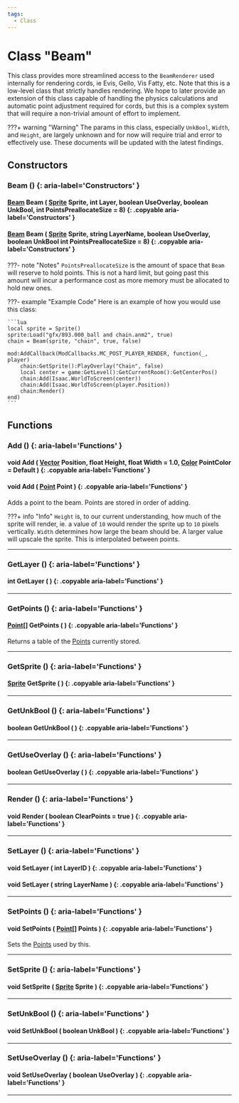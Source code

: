 ```yaml
---
tags:
  - Class
---
```

# Class "Beam"

This class provides more streamlined access to the `BeamRenderer` used internally for rendering cords, ie Evis, Gello, Vis Fatty, etc.
Note that this is a low-level class that strictly handles rendering. We hope to later provide an extension of this class capable of handling the physics calculations and automatic point adjustment required for cords, but this is a complex system that will require a non-trivial amount of effort to implement.

???+ warning "Warning"
    The params in this class, especially `UnkBool`, `Width`, and `Height`, are largely unknown and for now will require trial and error to effectively use.
		These documents will be updated with the latest findings.

## Constructors
### Beam () {: aria-label='Constructors' }
#### [Beam](Beam.md) Beam ( [Sprite](../Sprite.md) Sprite, int Layer, boolean UseOverlay, boolean UnkBool, int PointsPreallocateSize = 8) {: .copyable aria-label='Constructors' }
#### [Beam](Beam.md) Beam ( [Sprite](../Sprite.md) Sprite, string LayerName, boolean UseOverlay, boolean UnkBool int PointsPreallocateSize = 8) {: .copyable aria-label='Constructors' }

???- note "Notes"
	`PointsPreallocateSize` is the amount of space that `Beam` will reserve to hold points. This is not a hard limit, but going past this amount will incur a performance cost as more memory must be allocated to hold new ones.

???- example "Example Code"
	Here is an example of how you would use this class:

    ```lua
	local sprite = Sprite()
	sprite:Load("gfx/893.000_ball and chain.anm2", true)
	chain = Beam(sprite, "chain", true, false)
	
	mod:AddCallback(ModCallbacks.MC_POST_PLAYER_RENDER, function(_, player)
		chain:GetSprite():PlayOverlay("Chain", false)
		local center = game:GetLevel():GetCurrentRoom():GetCenterPos()
		chain:Add(Isaac.WorldToScreen(center))
		chain:Add(Isaac.WorldToScreen(player.Position))
		chain:Render()
	end)
    ```

## Functions

### Add () {: aria-label='Functions' }
#### void Add ( [Vector](../Vector.md) Position, float Height, float Width = 1.0, [Color](../Color.md) PointColor = Default ) {: .copyable aria-label='Functions' }
#### void Add ( [Point](Point.md) Point ) {: .copyable aria-label='Functions' }   
Adds a point to the beam. Points are stored in order of adding.

???+ info "Info"
    `Height` is, to our current understanding, how much of the sprite will render, ie. a value of `10` would render the sprite up to `10` pixels vertically.
	`Width` determines how large the beam should be. A larger value will upscale the sprite. This is interpolated between points.

___
### GetLayer () {: aria-label='Functions' }
#### int GetLayer ( ) {: .copyable aria-label='Functions' }   

___

### GetPoints () {: aria-label='Functions' }
#### [Point](Point.md)[] GetPoints ( ) {: .copyable aria-label='Functions' }   
Returns a table of the [Points](Point.md) currently stored.

___

### GetSprite () {: aria-label='Functions' }
#### [Sprite](../Sprite.md) GetSprite ( ) {: .copyable aria-label='Functions' }   

___
### GetUnkBool () {: aria-label='Functions' }
#### boolean GetUnkBool ( ) {: .copyable aria-label='Functions' }   

___
### GetUseOverlay () {: aria-label='Functions' }
#### boolean GetUseOverlay ( ) {: .copyable aria-label='Functions' }   

___
### Render () {: aria-label='Functions' }
#### void Render ( boolean ClearPoints = true ) {: .copyable aria-label='Functions' }

___
### SetLayer () {: aria-label='Functions' }
#### void SetLayer ( int LayerID ) {: .copyable aria-label='Functions' }   
#### void SetLayer ( string LayerName ) {: .copyable aria-label='Functions' } 
  
___
### SetPoints () {: aria-label='Functions' }
#### void SetPoints ( [Point](Point.md)[] Points ) {: .copyable aria-label='Functions' }   
Sets the [Points](Point.md) used by this.

___
### SetSprite () {: aria-label='Functions' }
#### void SetSprite ( [Sprite](../Sprite.md) Sprite ) {: .copyable aria-label='Functions' }   

___
### SetUnkBool () {: aria-label='Functions' }
#### void SetUnkBool ( boolean UnkBool ) {: .copyable aria-label='Functions' }   

___
### SetUseOverlay () {: aria-label='Functions' }
#### void SetUseOverlay ( boolean UseOverlay ) {: .copyable aria-label='Functions' }   

___
